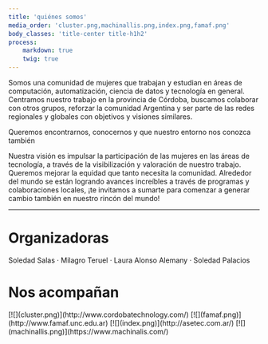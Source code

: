 ```yaml
---
title: 'quiénes somos'
media_order: 'cluster.png,machinallis.png,index.png,famaf.png'
body_classes: 'title-center title-h1h2'
process:
    markdown: true
    twig: true
---
```


<div class="row justify-content-center">
<div class="col-md-2"></div>
<div class="col-md-8 align-self-center lp-principal-quote"><p>
Somos una comunidad de mujeres que trabajan y estudian en áreas de computación, automatización, ciencia de datos y tecnología
en general. Centramos nuestro trabajo en la provincia de Córdoba, buscamos colaborar con otros grupos, reforzar la comunidad Argentina y ser parte de las redes regionales y
globales con objetivos y visiones similares.
</p>
</div>
<div class="col-md-2"></div>
</div>

<div class="col-md-12 lp-main-message">
Queremos encontrarnos, conocernos y que nuestro entorno nos conozca también
</div>

<div class="row justify-content-center">
<div class="col-md-2"></div>
<div class="col-md-8 align-self-center lp-principal-quote"><p>
Nuestra visión es impulsar la participación de las mujeres en las áreas de tecnología, a través de la visibilización y valoración de nuestro trabajo. Queremos mejorar la equidad que tanto necesita la comunidad. Alrededor del mundo se están logrando avances increíbles a través de programas y colaboraciones locales, ¡te invitamos a sumarte para comenzar a generar cambio también en nuestro rincón del mundo!
</p>
</div>
<div class="col-md-2"></div>
</div>

---

<div class="col-md-12 lp-color-section">
<h1>Organizadoras</h1>
<p>
Soledad Salas        ·        Milagro Teruel        ·        Laura Alonso Alemany        ·        Soledad Palacios
</p>

<h1>Nos acompañan</h1>

</div>
[![](cluster.png)](http://www.cordobatechnology.com/)
[![](famaf.png)](http://www.famaf.unc.edu.ar)
[![](index.png)](http://asetec.com.ar/)
[![](machinallis.png)](https://www.machinalis.com/)
